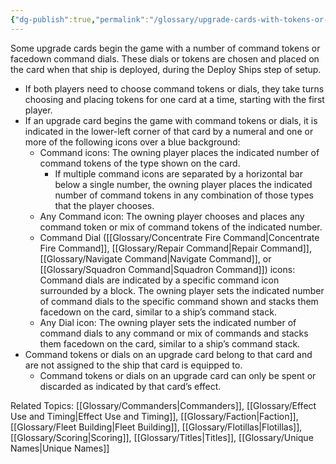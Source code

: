 ```yaml
---
{"dg-publish":true,"permalink":"/glossary/upgrade-cards-with-tokens-or-dials/"}
---
```


Some upgrade cards begin the game with a number of command tokens or facedown command dials. These dials or tokens are chosen and placed on the card when that ship is deployed, during the Deploy Ships step of setup.
- If both players need to choose command tokens or dials, they take turns choosing and placing tokens for one card at a time, starting with the first player.
- If an upgrade card begins the game with command tokens or dials, it is indicated in the lower-left corner of that card by a numeral and one or more of the following icons over a blue background:
	- Command icons: The owning player places the indicated number of command tokens of the type shown on the card.
		- If multiple command icons are separated by a horizontal bar below a single number, the owning player places the indicated number of command tokens in any combination of those types that the player chooses.
	- Any Command icon: The owning player chooses and places any command token or mix of command tokens of the indicated number.
	- Command Dial ([[Glossary/Concentrate Fire Command\|Concentrate Fire Command]], [[Glossary/Repair Command\|Repair Command]], [[Glossary/Navigate Command\|Navigate Command]], or [[Glossary/Squadron Command\|Squadron Command]]) icons: Command dials are indicated by a specific command icon surrounded by a block. The owning player sets the indicated number of command dials to the specific command shown and stacks them facedown on the card, similar to a ship’s command stack.
	- Any Dial icon: The owning player sets the indicated number of command dials to any command or mix of commands and stacks them facedown on the card, similar to a ship’s command stack.
- Command tokens or dials on an upgrade card belong to that card and are not assigned to the ship that card is equipped to. 
	- Command tokens or dials on an upgrade card can only be spent or discarded as indicated by that card’s effect.

Related Topics: [[Glossary/Commanders\|Commanders]], [[Glossary/Effect Use and Timing\|Effect Use and Timing]], [[Glossary/Faction\|Faction]], [[Glossary/Fleet Building\|Fleet Building]], [[Glossary/Flotillas\|Flotillas]], [[Glossary/Scoring\|Scoring]], [[Glossary/Titles\|Titles]], [[Glossary/Unique Names\|Unique Names]]
